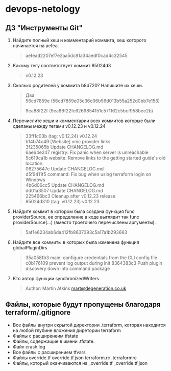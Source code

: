 # devops-netology

## ДЗ "Инструменты Git"


1. Найдите полный хеш и комментарий коммита, хеш которого начинается на aefea.
    >aefead2207ef7e2aa5dc81a34aedf0cad4c32545

2. Какому тегу соответствует коммит 85024d3
    >v0.12.23

3. Сколько родителей у коммита b8d720? Напишите их хеши.
    >Два:<br> 
    >56cd7859e (56cd7859e05c36c06b56d013b55a252d0bb7e158)
    >
    >9ea88f22f (9ea88f22fc6269854151c571162c5bcf958bee2b)

4. Перечислите хеши и комментарии всех коммитов которые были сделаны между тегами v0.12.23 и v0.12.24
 
    >33ff1c03b (tag: v0.12.24) v0.12.24<br>
    >b14b74c49 [Website] vmc provider links<br>
    >3f235065b Update CHANGELOG.md<br>
    >6ae64e247 registry: Fix panic when server is unreachable<br>
    >5c619ca1b website: Remove links to the getting started guide's old location<br>
    >06275647e Update CHANGELOG.md<br>
    >d5f9411f5 command: Fix bug when using terraform login on Windows<br>
    >4b6d06cc5 Update CHANGELOG.md<br>
    >dd01a3507 Update CHANGELOG.md<br>
    >225466bc3 Cleanup after v0.12.23 release<br>
    >85024d310 (tag: v0.12.23) v0.12.23

5. Найдите коммит в котором была создана функция func providerSource, ее определение в коде выглядит так 
func providerSource(...) (вместо троеточего перечислены аргументы).
    >5af1e6234ab6da412fb8637393c5a17a1b293663

1. Найдите все коммиты в которых была изменена функция globalPluginDirs

    >35a058fb3 main: configure credentials from the CLI config file
    >c0b176109 prevent log output during init
    >8364383c3 Push plugin discovery down into command package

1. Кто автор функции synchronizedWriters
    >Author: Martin Atkins <mart@degeneration.co.uk>




## Файлы, которые будут пропущены благодаря terraform/.gitignore

- Все файлы внутри скрытой директории .terraform, которая находится на любой глубине вложения диретории terraform
- Файлы с расширенеим tfstate
- Файлы, содержащие в имени .tfstate.
- Файл crash.log
- Все файлы с расширением tfvars
- Файлы override.tf override.tf.json terraform.rc .terraformrc
- Файлы, который оканчиваются на _override.tf _override.tf.json
